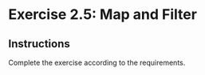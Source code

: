 # Exercise 2.5: Map and Filter

## Instructions

Complete the exercise according to the requirements.
